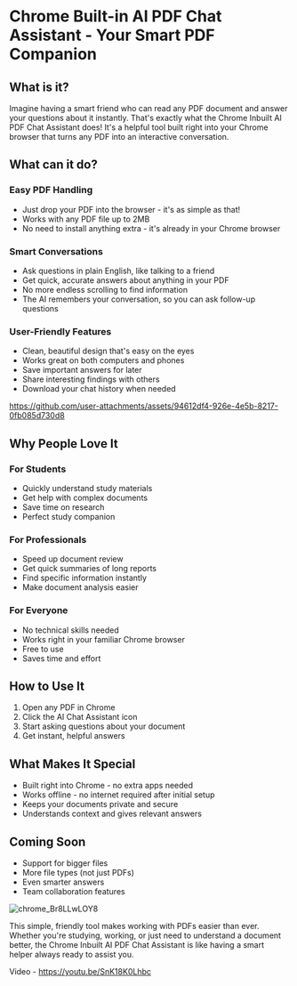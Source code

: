 
# Chrome Built-in Al PDF Chat Assistant - Your Smart PDF Companion

## What is it?

Imagine having a smart friend who can read any PDF document and answer your questions about it instantly. That's exactly what the Chrome Inbuilt AI PDF Chat Assistant does! It's a helpful tool built right into your Chrome browser that turns any PDF into an interactive conversation.

## What can it do?

### Easy PDF Handling

-   Just drop your PDF into the browser - it's as simple as that!
-   Works with any PDF file up to 2MB
-   No need to install anything extra - it's already in your Chrome browser

### Smart Conversations

-   Ask questions in plain English, like talking to a friend
-   Get quick, accurate answers about anything in your PDF
-   No more endless scrolling to find information
-   The AI remembers your conversation, so you can ask follow-up questions

### User-Friendly Features

-   Clean, beautiful design that's easy on the eyes
-   Works great on both computers and phones
-   Save important answers for later
-   Share interesting findings with others
-   Download your chat history when needed
  
https://github.com/user-attachments/assets/94612df4-926e-4e5b-8217-0fb085d730d8

## Why People Love It

### For Students

-   Quickly understand study materials
-   Get help with complex documents
-   Save time on research
-   Perfect study companion

### For Professionals

-   Speed up document review
-   Get quick summaries of long reports
-   Find specific information instantly
-   Make document analysis easier

### For Everyone

-   No technical skills needed
-   Works right in your familiar Chrome browser
-   Free to use
-   Saves time and effort

## How to Use It

1.  Open any PDF in Chrome
2.  Click the AI Chat Assistant icon
3.  Start asking questions about your document
4.  Get instant, helpful answers

## What Makes It Special

-   Built right into Chrome - no extra apps needed
-   Works offline - no internet required after initial setup
-   Keeps your documents private and secure
-   Understands context and gives relevant answers

## Coming Soon

-   Support for bigger files
-   More file types (not just PDFs)
-   Even smarter answers
-   Team collaboration features

  ![chrome_Br8LLwLOY8](https://github.com/user-attachments/assets/a001bd39-3693-4957-8419-e772c2cd2db5)


This simple, friendly tool makes working with PDFs easier than ever. Whether you're studying, working, or just need to understand a document better, the Chrome Inbuilt AI PDF Chat Assistant is like having a smart helper always ready to assist you.

Video - https://youtu.be/SnK18K0Lhbc
